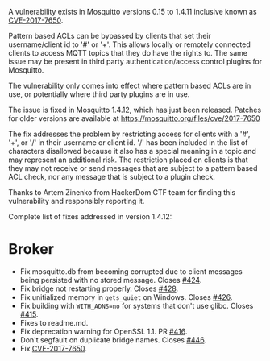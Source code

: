 <!--
.. title: Security advisory: CVE-2017-7650
.. slug: security-advisory-cve-2017-7650
.. date: 2017-05-29 12:41:48
.. tags: Security,Releases
.. category:
.. link:
.. description:
.. type: text
-->

A vulnerability exists in Mosquitto versions 0.15 to 1.4.11 inclusive known as
[CVE-2017-7650].

Pattern based ACLs can be bypassed by clients that set their username/client id
to '#' or '+'. This allows locally or remotely connected clients to access MQTT
topics that they do have the rights to. The same issue may be present in third
party authentication/access control plugins for Mosquitto.

The vulnerability only comes into effect where pattern based ACLs are in use,
or potentially where third party plugins are in use.

The issue is fixed in Mosquitto 1.4.12, which has just been released. Patches
for older versions are available at <https://mosquitto.org/files/cve/2017-7650>

The fix addresses the problem by restricting access for clients with a '#',
'+', or '/' in their username or client id. '/' has been included in the list
of characters disallowed because it also has a special meaning in a topic and
may represent an additional risk. The restriction placed on clients is that
they may not receive or send messages that are subject to a pattern based ACL
check, nor any message that is subject to a plugin check.

Thanks to Artem Zinenko from HackerDom CTF team for finding this vulnerability
and responsibly reporting it.

Complete list of fixes addressed in version 1.4.12:

# Broker

* Fix mosquitto.db from becoming corrupted due to client messages being
  persisted with no stored message. Closes [#424].
* Fix bridge not restarting properly. Closes [#428].
* Fix unitialized memory in `gets_quiet` on Windows. Closes [#426].
* Fix building with `WITH_ADNS=no` for systems that don't use glibc. Closes
  [#415].
* Fixes to readme.md.
* Fix deprecation warning for OpenSSL 1.1. PR [#416].
* Don't segfault on duplicate bridge names. Closes [#446].
* Fix [CVE-2017-7650].

[CVE-2017-7650]: http://cve.mitre.org/cgi-bin/cvename.cgi?name=CVE-2017-7650

[#415]: https://github.com/eclipse/mosquitto/issues/415

[#416]: https://github.com/eclipse/mosquitto/issues/416

[#424]: https://github.com/eclipse/mosquitto/issues/424

[#428]: https://github.com/eclipse/mosquitto/issues/428

[#426]: https://github.com/eclipse/mosquitto/issues/426

[#446]: https://github.com/eclipse/mosquitto/issues/446
